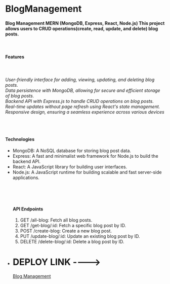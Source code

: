 # BlogManagement

<h4>Blog Management MERN (MongoDB, Express, React, Node.js) This project allows users to CRUD operations(create, read, update, and delete) blog posts.</h4>
<br>

<h4>Features</h4><br>
<h6>
User-friendly interface for adding, viewing, updating, and deleting blog posts.<br>
Data persistence with MongoDB, allowing for secure and efficient storage of blog posts.<br>
Backend API with Express.js to handle CRUD operations on blog posts.<br>
Real-time updates without page refresh using React's state management.<br>
Responsive design, ensuring a seamless experience across various devices</h6><br>

<h4>
  Technologies




</h4>
<ul>
  <li> MongoDB: A NoSQL database for storing blog post data.</li>
  <li>Express: A fast and minimalist web framework for Node.js to build the backend API. </li>
  <li>React: A JavaScript library for building user interfaces.</li>
  <li>Node.js: A JavaScript runtime for building scalable and fast server-side applications.</li>
</ul>
<br>
<ul>

  <br>
  <h4>API Endpoints</h4>


  
<ol>
  <li>
    GET /all-blog: Fetch all blog posts.
  </li>
  <li>
    GET /get-blog/:id: Fetch a specific blog post by ID.
  </li>
  <li>POST /create-blog: Create a new blog post.</li>
  <li>PUT /update-blog/:id: Update an existing blog post by ID.</li>
  <li>DELETE /delete-blog/:id: Delete a blog post by ID.</li>
</ol>
  
   <li><h1> DEPLOY LINK ----> </h1> <a href="https://blogmanagement-hwzj.onrender.com"/> Blog Management </a> </li>
</ul>
